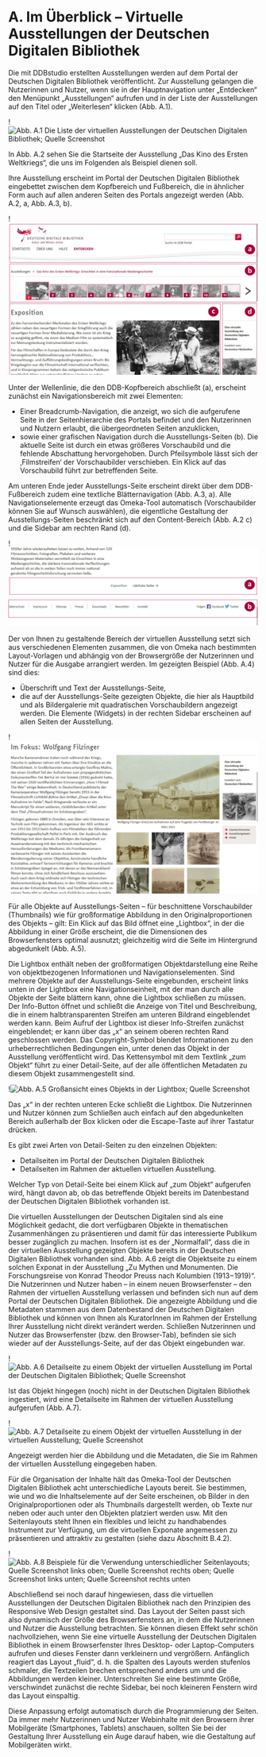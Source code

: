 # A. Im Überblick – Virtuelle Ausstellungen der Deutschen Digitalen Bibliothek
Die mit DDBstudio erstellten Ausstellungen werden auf dem Portal der Deutschen Digitalen Bibliothek veröffentlicht. Zur Ausstellung gelangen die Nutzerinnen und Nutzer, wenn sie in der Hauptnavigation unter „Entdecken“ den Menüpunkt „Ausstellungen“ aufrufen und in der Liste der Ausstellungen auf den Titel oder „Weiterlesen“ klicken (Abb. A.1).

!![Abb. A.1 Die Liste der virtuellen Ausstellungen der Deutschen Digitalen Bibliothek; <a href="https://www.deutsche-digitale-bibliothek.de/content/ausstellungen" title="Link zur Ausstellung, aus der der Screenshot entnommen wurde" target="_blank">Quelle Screenshot</a>][A-1]

In Abb. A.2 sehen Sie die Startseite der Ausstellung „Das Kino des Ersten Weltkriegs“, die uns im Folgenden als Beispiel dienen soll.

Ihre Ausstellung erscheint im Portal der Deutschen Digitalen Bibliothek eingebettet zwischen dem Kopfbereich und Fußbereich, die in ähnlicher Form auch auf allen anderen Seiten des Portals angezeigt werden (Abb. A.2, <span class="red-circle">a</span>, Abb. A.3, <span class="red-circle">b</span>).

!![Abb. A.2 Die Elemente einer Ausstellungs-Seite; <a href="http://ausstellungen.deutsche-digitale-bibliothek.de/kino/exhibits/show/film-wwi/exposition" title="Link zur Ausstellung, aus der der Screenshot entnommen wurde" target="_blank">Quelle Screenshot</a>][A-2]

Unter der Wellenlinie, die den DDB-Kopfbereich abschließt (<span class="red-circle">a</span>), erscheint zunächst ein Navigationsbereich mit zwei Elementen:

* Einer Breadcrumb-Navigation, die anzeigt, wo sich die aufgerufene Seite in der Seitenhierarchie des Portals befindet und den Nutzerinnen und Nutzern erlaubt, die übergeordneten Seiten anzuklicken,
* sowie einer grafischen Navigation durch die Ausstellungs-Seiten (<span class="red-circle">b</span>). Die aktuelle Seite ist durch ein etwas größeres Vorschaubild und die fehlende Abschattung hervorgehoben. Durch Pfeilsymbole lässt sich der ‚Filmstreifen‘ der Vorschaubilder verschieben. Ein Klick auf das Vorschaubild führt zur betreffenden Seite. 

Am unteren Ende jeder Ausstellungs-Seite erscheint direkt über dem DDB-Fußbereich zudem eine textliche Blätternavigation (Abb. A.3, <span class="red-circle">a</span>). Alle Navigationselemente erzeugt das Omeka-Tool automatisch (Vorschaubilder können Sie auf Wunsch auswählen), die eigentliche Gestaltung der Ausstellungs-Seiten beschränkt sich auf den Content-Bereich (Abb. A.2 <span class="red-circle">c</span>) und die Sidebar am rechten Rand (<span class="red-circle">d</span>).

!![Abb. A.3 Der Fußbereich der Ausstellungs-Seite][A-3]

Der von Ihnen zu gestaltende Bereich der virtuellen Ausstellung setzt sich aus verschiedenen Elementen zusammen, die von Omeka nach bestimmten Layout-Vorlagen und abhängig von der Browsergröße der Nutzerinnen und Nutzer für die Ausgabe arrangiert werden. Im gezeigten Beispiel (Abb. A.4) sind dies:

* Überschrift und Text der Ausstellungs-Seite, 
* die auf der Ausstellungs-Seite gezeigten Objekte, die hier als Hauptbild und als Bildergalerie mit quadratischen Vorschaubildern angezeigt werden. 
Die Elemente (Widgets) in der rechten Sidebar erscheinen auf allen Seiten der Ausstellung.

!![Abb. A.4 Die Elemente des Inhaltsbereichs; <a href="http://ausstellungen.deutsche-digitale-bibliothek.de/kino/exhibits/show/film-wwi/filzinger" title="Link zur Ausstellung, aus der der Screenshot entnommen wurde" target="_blank">Quelle Screenshot</a>][A-4]

Für alle Objekte auf Ausstellungs-Seiten – für beschnittene Vorschaubilder (Thumbnails) wie für großformatige Abbildung in den Originalproportionen des Objekts – gilt: Ein Klick auf das Bild öffnet eine „Lightbox“, in der die Abbildung in einer Größe erscheint, die die Dimensionen des Browserfensters optimal ausnutzt; gleichzeitig wird die Seite im Hintergrund abgedunkelt (Abb. A.5).

Die Lightbox enthält neben der großformatigen Objektdarstellung eine Reihe von objektbezogenen Informationen und Navigationselementen. Sind mehrere Objekte auf der Ausstellungs-Seite eingebunden, erscheint links unten in der Lightbox eine Navigationseinheit, mit der man durch alle Objekte der Seite blättern kann, ohne die Lightbox schließen zu müssen. Der Info-Button öffnet und schließt die Anzeige von Titel und Beschreibung, die in einem halbtransparenten Streifen am unteren Bildrand eingeblendet werden kann. Beim Aufruf der Lightbox ist dieser Info-Streifen zunächst eingeblendet; er kann über das „x“ an seinem oberen rechten Rand geschlossen werden. Das Copyright-Symbol blendet Informationen zu den urheberrechtlichen Bedingungen ein, unter denen das Objekt in der Ausstellung veröffentlicht wird. Das Kettensymbol mit dem Textlink „zum Objekt“ führt zu einer Detail-Seite, auf der alle öffentlichen Metadaten zu diesem Objekt zusammengestellt sind.

!![Abb. A.5 Großansicht eines Objekts in der Lightbox; <a href="http://ausstellungen.deutsche-digitale-bibliothek.de/kino/exhibits/show/film-wwi/filmstars" title="Link zur Ausstellung, aus der der Screenshot entnommen wurde" target="_blank">Quelle Screenshot</a>][A-5]

Das „x“ in der rechten unteren Ecke schließt die Lightbox. Die Nutzerinnen und Nutzer können zum Schließen auch einfach auf den abgedunkelten Bereich außerhalb der Box klicken oder die Escape-Taste auf ihrer Tastatur drücken.

Es gibt zwei Arten von Detail-Seiten zu den einzelnen Objekten:

* Detailseiten im Portal der Deutschen Digitalen Bibliothek
* Detailseiten im Rahmen der aktuellen virtuellen Ausstellung.

Welcher Typ von Detail-Seite bei einem Klick auf „zum Objekt“ aufgerufen wird, hängt davon ab, ob das betreffende Objekt bereits im Datenbestand der Deutschen Digitalen Bibliothek vorhanden ist.

Die virtuellen Ausstellungen der Deutschen Digitalen sind als eine Möglichkeit gedacht, die dort verfügbaren Objekte in thematischen Zusammenhängen zu präsentieren und damit für das interessierte Publikum besser zugänglich zu machen. Insofern ist es der „Normalfall“, dass die in der virtuellen Ausstellung gezeigten Objekte bereits in der Deutschen Digitalen Bibliothek vorhanden sind. Abb. A.6 zeigt die Objektseite zu einem solchen Exponat in der Ausstellung „Zu Mythen und Monumenten. Die Forschungsreise von Konrad Theodor Preuss nach Kolumbien (1913−1919)“. Die Nutzerinnen und Nutzer haben – in einem neuen Browserfenster – den Rahmen der virtuellen Ausstellung verlassen und befinden sich nun auf dem Portal der Deutschen Digitalen Bibliothek. Die angezeigte Abbildung und die Metadaten stammen aus dem Datenbestand der Deutschen Digitalen Bibliothek und können von Ihnen als KuratorInnen im Rahmen der Erstellung Ihrer Ausstellung nicht direkt verändert werden. Schließen Nutzerinnen und Nutzer das Browserfenster (bzw. den Browser-Tab), befinden sie sich wieder auf der Ausstellungs-Seite, auf der das Objekt eingebunden war.

!![Abb. A.6 Detailseite zu einem Objekt der virtuellen Ausstellung im Portal der Deutschen Digitalen Bibliothek; <a href="https://www.deutsche-digitale-bibliothek.de/item/6R6DAJL5TIA257BKD7GZABQV34Z6VU24" title="Link zur Ausstellung, aus der der Screenshot entnommen wurde" target="_blank">Quelle Screenshot</a>][A-6]

Ist das Objekt hingegen (noch) nicht in der Deutschen Digitalen Bibliothek ingestiert, wird eine Detailseite im Rahmen der virtuellen Ausstellung aufgerufen (Abb. A.7).

!![Abb. A.7 Detailseite zu einem Objekt der virtuellen Ausstellung in der virtuellen Ausstellung; <a href="http://ausstellungen.deutsche-digitale-bibliothek.de/kino/items/show/41" title="Link zur Ausstellung, aus der der Screenshot entnommen wurde" target="_blank">Quelle Screenshot</a>][A-7]

Angezeigt werden hier die Abbildung und die Metadaten, die Sie im Rahmen der virtuellen Ausstellung eingegeben haben.

Für die Organisation der Inhalte hält das Omeka-Tool der Deutschen Digitalen Bibliothek acht unterschiedliche Layouts bereit. Sie bestimmen, wie und wo die Inhaltselemente auf der Seite erscheinen, ob Bilder in den Originalproportionen oder als Thumbnails dargestellt werden, ob Texte nur neben oder auch unter den Objekten platziert werden usw. Mit den Seitenlayouts steht Ihnen ein flexibles und leicht zu handhabendes Instrument zur Verfügung, um die virtuellen Exponate angemessen zu präsentieren und attraktiv zu gestalten (siehe dazu Abschnitt B.4.2).

!![Abb. A.8 Beispiele für die Verwendung unterschiedlicher Seitenlayouts; <a href="http://ausstellungen.deutsche-digitale-bibliothek.de/preuss/exhibits/show/kolumbien-preuss/ausgrabungen-in-san-agustin" title="Link zur Ausstellung, aus der der Screenshot entnommen wurde" target="_blank">Quelle Screenshot links oben</a>; <a href="http://ausstellungen.deutsche-digitale-bibliothek.de/preuss/exhibits/show/kolumbien-preuss/fotografische-dokumentation" title="Link zur Ausstellung, aus der der Screenshot entnommen wurde" target="_blank">Quelle Screenshot rechts oben</a>; <a href="http://ausstellungen.deutsche-digitale-bibliothek.de/preuss/exhibits/show/kolumbien-preuss/forschung-als-abenteuer" title="Link zur Ausstellung, aus der der Screenshot entnommen wurde" target="_blank">Quelle Screenshot links unten</a>; <a href="http://ausstellungen.deutsche-digitale-bibliothek.de/preuss/exhibits/show/kolumbien-preuss/fokus-mythos-allmutter" title="Link zur Ausstellung, aus der der Screenshot entnommen wurde" target="_blank">Quelle Screenshot rechts unten</a>][A-8]

Abschließend sei noch darauf hingewiesen, dass die virtuellen Ausstellungen der Deutschen Digitalen Bibliothek nach den Prinzipien des Responsive Web Design gestaltet sind. Das Layout der Seiten passt sich also dynamisch der Größe des Browserfensters an, in dem die Nutzerinnen und Nutzer die Ausstellung betrachten. Sie können diesen Effekt sehr schön nachvollziehen, wenn Sie eine virtuelle Ausstellung der Deutschen Digitalen Bibliothek in einem Browserfenster Ihres Desktop- oder Laptop-Computers aufrufen und dieses Fenster dann verkleinern und vergrößern.
Anfänglich reagiert das Layout „fluid“, d. h. die Spalten des Layouts werden stufenlos schmaler, die Textzeilen brechen entsprechend anders um und die Abbildungen werden kleiner. Unterschreiten Sie eine bestimmte Größe, verschwindet zunächst die rechte Sidebar, bei noch kleineren Fenstern wird das Layout einspaltig.

Diese Anpassung erfolgt automatisch durch die Programmierung der Seiten. Da immer mehr Nutzerinnen und Nutzer Webinhalte mit den Browsern ihrer Mobilgeräte (Smartphones, Tablets) anschauen, sollten Sie bei der Gestaltung Ihrer Ausstellung ein Auge darauf haben, wie die Gestaltung auf Mobilgeräten wirkt.


[A-1]: img/A-1.jpg "Abb. A.1 Die Liste der virtuellen Ausstellungen der Deutschen Digitalen Bibliothek"
[A-2]: img/A-2.jpg "Abb A.2 Die Elemente einer Ausstellungs-Seite"
[A-3]: img/A-3.jpg "Abb. A.3 Der Fußbereich der Ausstellungs-Seite"
[A-4]: img/A-4.jpg "Abb. A.3. Die Elemente einer Ausstellungs-Seite" 
[A-5]: img/A-5.jpg "Abb. A.5 Großansicht eines Objekts in der Lightbox"
[A-6]: img/A-6.jpg "Abb. A.6 Detailseite zu einem Objekt der virtuellen Ausstellung im Portal der Deutschen Digitalen Bibliothek"
[A-7]: img/A-7.jpg "Abb. A.7 Detailseite zu einem Objekt der virtuellen Ausstellung in der virtuellen Ausstellung" 
[A-8]: img/A-8.jpg "Abb. A.8 Beispiele für die Verwendung unterschiedlicher Seitenlayouts"
